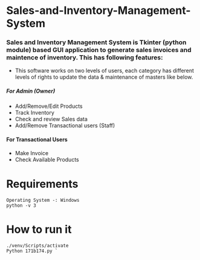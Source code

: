 # Sales-and-Inventory-Management-System

### Sales and Inventory Management System is __Tkinter__ (python module) based GUI application to generate sales invoices and maintence of inventory. This has following features:

*	This software works on two levels of users, each category has different levels of rights to update the data & maintenance of masters like below.

##### For Admin (Owner)
*	Add/Remove/Edit Products
*	Track Inventory
*	Check and review Sales data
*	Add/Remove Transactional users (Staff) 

#### For Transactional Users
*	Make Invoice
*	Check Available Products


# Requirements
```
Operating System -: Windows
python -v 3
```
# How to run it 
```
./venv/Scripts/activate
Python 171b174.py `
```
